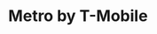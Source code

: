 ---
title: "Metro by T-Mobile"
url: /chicago/metro-by-t-mobile-south-cottage-grove-avenue/
shop: mobile phone
---